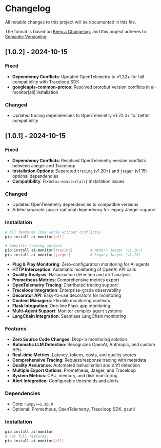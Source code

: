 # Changelog

All notable changes to this project will be documented in this file.

The format is based on [Keep a Changelog](https://keepachangelog.com/en/1.0.0/),
and this project adheres to [Semantic Versioning](https://semver.org/spec/v2.0.0.html).

## [1.0.2] - 2024-10-15

### Fixed
- **Dependency Conflicts**: Updated OpenTelemetry to v1.22+ for full compatibility with Traceloop SDK
- **googleapis-common-protos**: Resolved protobuf version conflicts in ai-monitor[all] installation

### Changed
- Updated tracing dependencies to OpenTelemetry v1.22.0+ for better compatibility

## [1.0.1] - 2024-10-15

### Fixed
- **Dependency Conflicts**: Resolved OpenTelemetry version conflicts between Jaeger and Traceloop
- **Installation Options**: Separated `tracing` (v1.20+) and `jaeger` (v1.15) optional dependencies
- **Compatibility**: Fixed `ai-monitor[all]` installation issues

### Changed
- Updated OpenTelemetry dependencies to compatible versions
- Added separate `jaeger` optional dependency for legacy Jaeger support

### Installation
```bash
# All features (now works without conflicts)
pip install ai-monitor[all]

# Specific tracing options
pip install ai-monitor[tracing]        # Modern Jaeger (v1.20+)
pip install ai-monitor[jaeger]         # Legacy Jaeger (v1.15)
```
- **Plug & Play Monitoring**: Zero-configuration monitoring for AI agents
- **HTTP Interception**: Automatic monitoring of OpenAI API calls
- **Quality Analysis**: Hallucination detection and drift analysis
- **Prometheus Metrics**: Comprehensive metrics export
- **OpenTelemetry Tracing**: Distributed tracing support
- **Traceloop Integration**: Enterprise-grade observability
- **Decorator API**: Easy-to-use decorators for monitoring
- **Context Managers**: Flexible monitoring contexts
- **Flask Integration**: One-line Flask app monitoring
- **Multi-Agent Support**: Monitor complex agent systems
- **LangChain Integration**: Seamless LangChain monitoring

### Features
- **Zero Source Code Changes**: Drop-in monitoring solution
- **Automatic LLM Detection**: Recognizes OpenAI, Anthropic, and custom APIs
- **Real-time Metrics**: Latency, tokens, costs, and quality scores
- **Comprehensive Tracing**: Request/response tracing with metadata
- **Quality Assurance**: Automated hallucination and drift detection
- **Multiple Export Options**: Prometheus, Jaeger, and Traceloop
- **System Metrics**: CPU, memory, and disk monitoring
- **Alert Integration**: Configurable thresholds and alerts

### Dependencies
- Core: `numpy>=1.20.0`
- Optional: Prometheus, OpenTelemetry, Traceloop SDK, psutil

### Installation
```bash
pip install ai-monitor
# For full features:
pip install ai-monitor[all]
```
